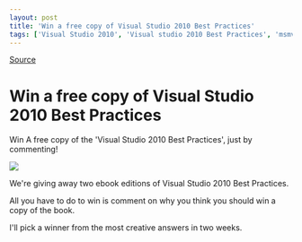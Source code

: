 ```yaml
---
layout: post
title: 'Win a free copy of Visual Studio 2010 Best Practices'
tags: ['Visual Studio 2010', 'Visual studio 2010 Best Practices', 'msmvps', 'September 2012']
---
```

[Source](http://blogs.msmvps.com/peterritchie/2012/09/25/win-a-free-copy-of-visual-studio-2010-best-practices/ "Permalink to Win a free copy of Visual Studio 2010 Best Practices")

# Win a free copy of Visual Studio 2010 Best Practices

Win A free copy of the 'Visual Studio 2010 Best Practices', just by commenting!

![][1]

We're giving away two ebook editions of Visual Studio 2010 Best Practices.

All you have to do to win is comment on why you think you should win a copy of the book.

I'll pick a winner from the most creative answers in two weeks.

[1]: http://sphotos-a.ak.fbcdn.net/hphotos-ak-ash3/155273_464358956938327_975219555_n.jpg


